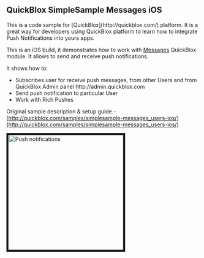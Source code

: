 <h2> QuickBlox SimpleSample Messages iOS</h2>
This is a code sample for [QuickBlox](http://quickblox.com/) platform. It is a great way for developers using QuickBlox platform to learn how to integrate Push Notifications into yours apps. 

This is an iOS build, it demonstrates how to work with [Messages](http://quickblox.com/developers/Messages) QuickBlox module.
It allows to send and receive push notifications.

It shows how to:
<ul>
<li> Subscribes user for receive push messages, from other Users and from QuickBlox Admin panel http://admin.quickblox.com</li>
<li> Send push notification to particular User </li>
<li> Work with Rich Pushes </li>
</ul>

Original sample description & setup guide - [http://quickblox.com/samples/simplesample-messages_users-ios/](http://quickblox.com/samples/simplesample-messages_users-ios/)

<img src="http://quickblox.com/developers//images/d/de/Ios_messages_sample2.png" border="5" alt="Push notifications" width="300"> 

